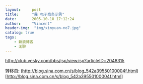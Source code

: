 ```yaml
---
layout:     post
title:      "靠 电子商务示例"
date:       2005-10-18 17:12:24
author:     "Vincent"
header-img:  "img/xinyuan-no7.jpg"
catalog: true
tags:
    - 新浪博客
    - 无聊
---
```



http://club.yesky.com/bbs/jsp/view.jsp?articleID=2048315





转移自: (http://blog.sina.com.cn/s/blog_542a39550100004f.html)[http://blog.sina.com.cn/s/blog_542a39550100004f.html]